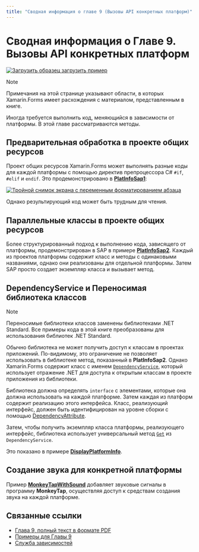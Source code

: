 ```yaml
---
title: "Сводная информация о главе 9 (Вызовы API конкретных платформ)" description: "Создание мобильных приложений с помощью Xamarin.Forms: Сводная информация о главе 9 (Вызовы API конкретных платформ)" ms.prod: xamarin ms.technology: xamarin-forms ms.assetid: 4FFA1BD4-B3ED-461C-9B00-06ABF70D471D author: davidbritch ms.author: dabritch ms.date: 19.07.2018 no-loc: [Xamarin.Forms, Xamarin.Essentials]
---
```


# <a name="summary-of-chapter-9-platform-specific-api-calls"></a>Сводная информация о Главе 9. Вызовы API конкретных платформ

[![Загрузить образец](~/media/shared/download.png) загрузить пример](https://github.com/xamarin/xamarin-forms-book-samples/tree/master/Chapter09)

> [!NOTE] 
> Примечания на этой странице указывают области, в которых Xamarin.Forms имеет расхождения с материалом, представленным в книге.

Иногда требуется выполнить код, меняющийся в зависимости от платформы. В этой главе рассматриваются методы.

## <a name="preprocessing-in-the-shared-asset-project"></a>Предварительная обработка в проекте общих ресурсов

Проект общих ресурсов Xamarin.Forms может выполнять разные коды для каждой платформы с помощью директив препроцессора C# `#if`, `#elif` и `endif`. Это продемонстрировано в [**PlatInfoSap1**](https://github.com/xamarin/xamarin-forms-book-samples/tree/master/Chapter09/PlatInfoSap1):

[![Тройной снимок экрана с переменным форматированием абзаца](images/ch09fg01-small.png "Модель устройства и операционная система")](images/ch09fg01-large.png#lightbox "Модель устройства и операционная система")

Однако результирующий код может быть трудным для чтения.

## <a name="parallel-classes-in-the-shared-asset-project"></a>Параллельные классы в проекте общих ресурсов

Более структурированный подход к выполнению кода, зависящего от платформы, продемонстрирован в SAP в примере [**PlatInfoSap2**](https://github.com/xamarin/xamarin-forms-book-samples/tree/master/Chapter09/PlatInfoSap2). Каждый из проектов платформы содержит класс и методы с одинаковыми названиями, однако они реализованы для отдельной платформы. Затем SAP просто создает экземпляр класса и вызывает метод.

## <a name="dependencyservice-and-the-portable-class-library"></a>DependencyService и Переносимая библиотека классов

> [!NOTE] 
> Переносимые библиотеки классов заменены библиотеками .NET Standard. Все примеры кода в этой книге преобразованы для использования библиотек .NET Standard.

Обычно библиотека не может получить доступ к классам в проектах приложений. По-видимому, это ограничение не позволяет использовать в библиотеке метод, показанный в **PlatInfoSap2**. Однако Xamarin.Forms содержит класс с именем [`DependencyService`](xref:Xamarin.Forms.DependencyService), который использует отражение .NET для доступа к открытым классам в проекте приложения из библиотеки.

Библиотека должна определять `interface` с элементами, которые она должна использовать на каждой платформе. Затем каждая из платформ содержит реализацию этого интерфейса. Класс, реализующий интерфейс, должен быть идентифицирован на уровне сборки с помощью [DependencyAttribute](xref:Xamarin.Forms.DependencyAttribute).

Затем, чтобы получить экземпляр класса платформы, реализующего интерфейс, библиотека использует универсальный метод [`Get`](xref:Xamarin.Forms.DependencyService.Get*) из `DependencyService`.

Это показано в примере [**DisplayPlatformInfo**](https://github.com/xamarin/xamarin-forms-book-samples/tree/master/Chapter09/DisplayPlatformInfo).

## <a name="platform-specific-sound-generation"></a>Создание звука для конкретной платформы

Пример [**MonkeyTapWithSound**](https://github.com/xamarin/xamarin-forms-book-samples/tree/master/Chapter09/MonkeyTapWithSound) добавляет звуковые сигналы в программу **MonkeyTap**, осуществляя доступ к средствам создания звука на каждой платформе.

## <a name="related-links"></a>Связанные ссылки

- [Глава 9, полный текст в формате PDF](https://download.xamarin.com/developer/xamarin-forms-book/XamarinFormsBook-Ch09-Apr2016.pdf)
- [Примеры для Главы 9](https://github.com/xamarin/xamarin-forms-book-samples/tree/master/Chapter09)
- [Служба зависимостей](~/xamarin-forms/app-fundamentals/dependency-service/index.md)
